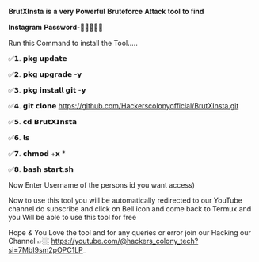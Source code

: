 𝐁𝐫𝐮𝐭𝐗𝐈𝐧𝐬𝐭𝐚 𝐢𝐬 𝐚 𝐯𝐞𝐫𝐲 𝐏𝐨𝐰𝐞𝐫𝐟𝐮𝐥 𝐁𝐫𝐮𝐭𝐞𝐟𝐨𝐫𝐜𝐞 𝐀𝐭𝐭𝐚𝐜𝐤 𝐭𝐨𝐨𝐥 𝐭𝐨 𝐟𝐢𝐧𝐝

𝐈𝐧𝐬𝐭𝐚𝐠𝐫𝐚𝐦 𝐏𝐚𝐬𝐬𝐰𝐨𝐫𝐝-👨🏼‍💻🔑🤩

Run this Command to install the Tool.....
 
✅𝟭. 𝗽𝗸𝗴 𝘂𝗽𝗱𝗮𝘁𝗲 

✅𝟮. 𝗽𝗸𝗴 𝘂𝗽𝗴𝗿𝗮𝗱𝗲 -𝘆 

✅𝟯. 𝗽𝗸𝗴 𝗶𝗻𝘀𝘁𝗮𝗹𝗹 𝗴𝗶𝘁 -𝘆 

✅𝟰. 𝗴𝗶𝘁 𝗰𝗹𝗼𝗻𝗲 https://github.com/Hackerscolonyofficial/BrutXInsta.git

✅𝟱. 𝗰𝗱 𝗕𝗿𝘂𝘁𝗫𝗜𝗻𝘀𝘁𝗮

✅𝟲. 𝗹𝘀

✅𝟳. 𝗰𝗵𝗺𝗼𝗱 +𝘅 *

✅𝟴. 𝗯𝗮𝘀𝗵 𝘀𝘁𝗮𝗿𝘁.𝘀𝗵

Now Enter Username of the persons id you want access)

Now to use this tool you will be automatically redirected to our
YouTube channel do subscribe and click on Bell icon and come back
to Termux and you Will be able to use this tool for free

Hope & You Love the tool and for any queries or error join our Hacking
our Channel 👉🏼 https://youtube.com/@hackers_colony_tech?si=7MbI9sm2pOPC1LP_
